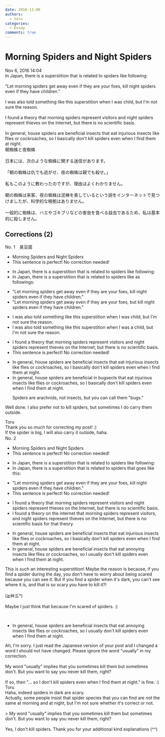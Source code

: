 ```yaml
---
date: 2016-11-06
authors:
  - toru
categories:
  - Essay
comments: true
---
```


# Morning Spiders and Night Spiders
<div class="date">Nov 6, 2016 14:04</div>
<div id="post"><div id="body_show_ori">
In Japan, there is a superstition that is related to spiders like following:<br/><br/>"Let morning spiders get away even if they are your foes, kill night spiders even if they have children."<br/><br/>I was also told something like this superstition when I was child, but I'm not sure the reason.<br/><br/>I found a theory that morning spiders represent visitors and night spiders represent thieves on the Internet, but there is no scientific basis.<br/><br/>In general, house spiders are beneficial insects that eat injurious insects like flies or cockroaches, so I basically don't kill spiders even when I find them at night.
</div></div>

<!-- more -->

<div id="post_ja"><div id="body_show_mo">
朝蜘蛛と夜蜘蛛<br/><br/>日本には、次のような蜘蛛に関する迷信があります。<br/><br/>「朝の蜘蛛は仇でも逃がせ、夜の蜘蛛は親でも殺せ。」<br/><br/>私もこのように教わったのですが、理由はよくわかりません。<br/><br/>朝の蜘蛛は来客、夜の蜘蛛は泥棒を表しているという説をインターネットで見つけましたが、科学的な根拠はありません。<br/><br/>一般的に蜘蛛は、ハエやゴキブリなどの害虫を食べる益虫であるため、私は基本的に殺しません。
</div></div>

## Corrections (2)
<div id="block"><div class="first_name"> No. 1　<span class="just_name">臭豆腐</span></div><div id="block2">
<ul class="correction_field">
<li class="incorrect">Morning Spiders and Night Spiders</li>
<li class="corrected perfect">This sentence is perfect! No correction needed!</li>
</ul>
<ul class="correction_field">
<li class="incorrect">In Japan, there is a superstition that is related to spiders like following:</li>
<li class="corrected correct">
In Japan, there is a superstition that is related to spiders <span class="f_gray"><span class="sline">like</span></span> <span class="f_red">as </span>follow<span class="f_gray"><span class="sline">ing</span></span><span class="f_red">s</span>:
</li>
</ul>
<ul class="correction_field">
<li class="incorrect">"Let morning spiders get away even if they are your foes, kill night spiders even if they have children."</li>
<li class="corrected correct">
"Let morning spiders get away even if they are your foes, <span class="f_red">but </span>kill night spiders even if they have children."
</li>
</ul>
<ul class="correction_field">
<li class="incorrect">I was also told something like this superstition when I was child, but I'm not sure the reason.</li>
<li class="corrected correct">
I was also told something like this superstition when I was <span class="f_red">a </span>child, but I'm not sure the reason.
</li>
</ul>
<ul class="correction_field">
<li class="incorrect">I found a theory that morning spiders represent visitors and night spiders represent thieves on the Internet, but there is no scientific basis.</li>
<li class="corrected perfect">This sentence is perfect! No correction needed!</li>
</ul>
<ul class="correction_field">
<li class="incorrect">In general, house spiders are beneficial insects that eat injurious insects like flies or cockroaches, so I basically don't kill spiders even when I find them at night.</li>
<li class="corrected correct">
In general, house spiders are beneficial <span class="f_gray"><span class="sline">in</span></span><span class="f_red"> bug</span>s<span class="f_gray"><span class="sline">ects</span></span> that eat injurious insects like flies or cockroaches, so I basically don't kill spiders even when I find them at night.
<p class="correction_comment">Spiders are arachnids, not insects, but you can call them "bugs."</p>
</li>
</ul>
<p class="comment_small">
 Well done. I also prefer not to kill spiders, but sometimes I do carry them outside.
</p>

</div><div class="name"><span class="just_name">Toru</span><br>
Thank you so much for correcting my post! :)<br/>If the spider is big, I will also carry it outside, haha.
</div>
</div>
<div id="block"><div class="first_name"> No. 2　<span class="just_name"></span></div><div id="block2">
<ul class="correction_field">
<li class="incorrect">Morning Spiders and Night Spiders</li>
<li class="corrected perfect">This sentence is perfect! No correction needed!</li>
</ul>
<ul class="correction_field">
<li class="incorrect">In Japan, there is a superstition that is related to spiders like following:</li>
<li class="corrected correct">
In Japan, there is a superstition <span class="sline">that is</span> related to spiders <span class="f_blue">that goes like this</span>:
</li>
</ul>
<ul class="correction_field">
<li class="incorrect">"Let morning spiders get away even if they are your foes, kill night spiders even if they have children."</li>
<li class="corrected perfect">This sentence is perfect! No correction needed!</li>
</ul>
<ul class="correction_field">
<li class="incorrect">I found a theory that morning spiders represent visitors and night spiders represent thieves on the Internet, but there is no scientific basis.</li>
<li class="corrected correct">
I found a theory <span class="f_blue">on the internet </span>that morning spiders represent visitors<span class="f_blue">,</span> and night spiders represent thieves<span class="sline"> on the Internet</span>, but there is no scientific basis<span class="f_blue"> for that theory</span>.
</li>
</ul>
<ul class="correction_field">
<li class="incorrect">In general, house spiders are beneficial insects that eat injurious insects like flies or cockroaches, so I basically don't kill spiders even when I find them at night.</li>
<li class="corrected correct">
In general, house spiders are beneficial insects that eat <span class="f_blue">annoying</span> insects like flies or cockroaches, so I <span class="f_blue">usually</span> don't kill spiders even when I find them at night.
</li>
</ul>
<p class="comment_small">
 This is such an interesting superstition! Maybe the reason is because, if you find a spider during the day, you don't have to worry about being scared because you can see it. But if you find a spider when it's dark, you can't see where it is, and that is so scary you have to kill it?!
 <br/>
 <br/>
 (≧艸≦*)
 <br/>
 <br/>
 Maybe I just think that because I'm scared of spiders. :)
</p>

</div><div class="name"><span class="just_name"></span><br><div class="quote_field"><ul class="correction_field">
<li class="corrected correct">
In general, house spiders are beneficial insects that eat <span class="f_blue">annoying</span> insects like flies or cockroaches, so I <span class="f_blue">usually</span> don't kill spiders even when I find them at night.
</li>
</ul></div>
Ah, I'm sorry. I just read the Japanese version of your post and I changed a word I should not have changed. Please ignore the word "usually" in my correction.<br/><br/>My word "usually" implies that you sometimes kill them but sometimes don't. But you want to say you never kill them, right?<br/><br/>If so, then "... so I don't kill spiders even when I find them at night." is fine. :)
</div>
<div class="name"><span class="just_name">Toru</span><br>
Haha, indeed spiders in dark are scary.<br/>Actually, some people insist that spider species that you can find are not the same at morning and at night, but I'm not sure whether it's correct or not.<br/><br/>&gt; My word "usually" implies that you sometimes kill them but sometimes don't. But you want to say you never kill them, right?<br/><br/>Yes, I don't kill spiders. Thank you for your additional kind explanations (^^)
</div>
</div>
